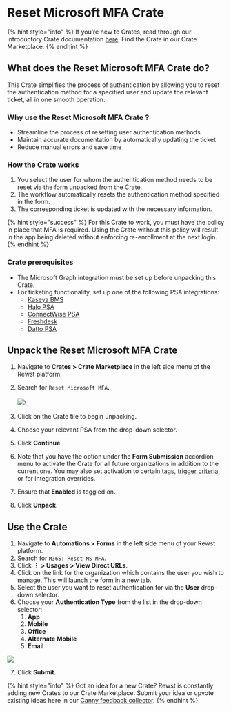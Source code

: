 # Reset Microsoft MFA Crate

{% hint style="info" %}
If you’re new to Crates, read through our introductory Crate documentation [here](https://docs.rewst.help/prebuilt-automations/crates). Find the Crate in our Crate Marketplace.
{% endhint %}

## What does the Reset Microsoft MFA Crate do?

This Crate simplifies the process of authentication by allowing you to reset the authentication method for a specified user and update the relevant ticket, all in one smooth operation.

### Why use the Reset Microsoft MFA Crate ?

* Streamline the process of resetting user authentication methods
* Maintain accurate documentation by automatically updating the ticket
* Reduce manual errors and save time

### How the Crate works

1. You select the user for whom the authentication method needs to be reset via the form unpacked from the Crate.
2. The workflow automatically resets the authentication method specified in the form.
3. The corresponding ticket is updated with the necessary information.

{% hint style="success" %}
For this Crate to work, you must have the policy in place that MFA is required. Using the Crate without this policy will result in the app being deleted without enforcing re-enrollment at the next login.&#x20;
{% endhint %}

### Crate prerequisites

* The Microsoft Graph integration must be set up before unpacking this Crate.
* For ticketing functionality, set up one of the following PSA integrations:
  * [Kaseya BMS](../../configuration/integrations/integration-guides/kaseya-bms-integration-setup.md)
  * [Halo PSA](../../automations/kits/halo-psa-integration-kit.md)
  * [ConnectWise PSA](../../configuration/integrations/integration-guides/connectwise-integration-setup.md)
  * [Freshdesk](../../configuration/integrations/integration-guides/freshdesk-integration-setup.md)
  * [Datto PSA](../../configuration/integrations/integration-guides/datto-psa-integration-setup/)

## Unpack the Reset Microsoft MFA Crate

1. Navigate to **Crates > Crate Marketplace** in the left side menu of the Rewst platform.
2. Search for `Reset Microsoft MFA`**.**\
   \
   ![](<../../../.gitbook/assets/Screenshot 2025-08-14 at 4.31.22 PM.png>)\

3. Click on the Crate tile to begin unpacking.
4. Choose your relevant PSA from the drop-down selector.
5. Click **Continue**.
6. Note that you have the option under the **Form Submission** accordion menu to activate the Crate for all future organizations in addition to the current one. You may also set activation to certain [tags](https://docs.rewst.help/documentation/settings/tags-in-rewst), [trigger criteria](../../automations/intro-to-triggers/trigger-criteria.md), or for integration overrides.
7. Ensure that **Enabled** is toggled on.
8. Click **Unpack**.

## Use the Crate

1. Navigate to **Automations > Forms** in the left side menu of your Rewst platform.
2. Search for `M365: Reset MS MFA`.
3. Click **⋮ > Usages > View Direct URLs**.
4. Click on the link for the organization which contains the user you wish to manage. This will launch the form in a new tab.
5. Select the user you want to reset authentication for via the **User** drop-down selector.
6. Choose your **Authentication Type** from the list in the drop-down selector:
   1. **App**
   2. **Mobile**
   3. **Office**
   4. **Alternate Mobile**
   5. **Email**

![](<../../../.gitbook/assets/Screenshot 2025-08-18 at 3.28.44 PM.png>)&#x20;

7. Click **Submit**.

{% hint style="info" %}
Got an idea for a new Crate? Rewst is constantly adding new Crates to our Crate Marketplace. Submit your idea or upvote existing ideas here in our [Canny feedback collector](https://rewst.canny.io/crates).
{% endhint %}
